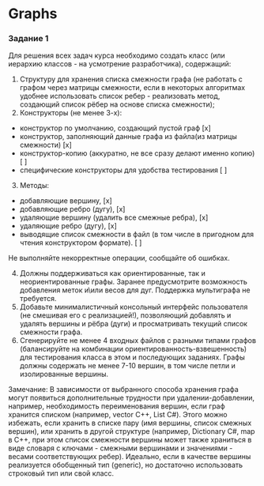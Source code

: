 # Graphs

### Задание 1
Для решения всех задач курса необходимо создать класс (или иерархию классов - на усмотрение разработчика), содержащий:

1. Структуру для хранения списка смежности графа (не работать с графом через матрицы смежности, если в некоторых алгоритмах удобнее использовать список ребер - реализовать метод, создающий список рёбер на основе списка смежности);
2. Конструкторы (не менее 3-х):
- конструктор по умолчанию, создающий пустой граф [x]
- конструктор, заполняющий данные графа из файла(из матрицы смежности) [x]
- конструктор-копию (аккуратно, не все сразу делают именно копию) [ ]
- специфические конструкторы для удобства тестирования [ ]
3. Методы:

- добавляющие вершину, [x]
- добавляющие ребро (дугу), [x]
- удаляющие вершину (удалить все смежные ребра), [x]
- удаляющие ребро (дугу), [x]
- выводящие список смежности в файл (в том числе в пригодном для чтения конструктором формате). [ ]

Не выполняйте некорректные операции, сообщайте об ошибках.

4. Должны поддерживаться как ориентированные, так и неориентированные графы. Заранее предусмотрите возможность добавления меток и\или весов для дуг. Поддержка мультиграфа не требуется.
5. Добавьте минималистичный консольный интерфейс пользователя (не смешивая его с реализацией!), позволяющий добавлять и удалять вершины и рёбра (дуги) и просматривать текущий список смежности графа.
6. Сгенерируйте не менее 4 входных файлов с разными типами графов (балансируйте на комбинации ориентированность-взвешенность) для тестирования класса в этом и последующих заданиях. Графы должны содержать не менее 7-10 вершин, в том числе петли и изолированные вершины.

Замечание:
В зависимости от выбранного способа хранения графа могут появиться дополнительные трудности при удалении-добавлении, например, необходимость переименования вершин, если граф хранится списком (например, vector C++, List C#). Этого можно избежать, если хранить в списке пару (имя вершины, список смежных вершин), или хранить в другой структуре (например, Dictionary C#, map в С++, при этом список смежности вершины может также храниться в виде словаря с ключами - смежными вершинами и значениями - весами соответствующих ребер). Идеально, если в качестве вершины реализуется обобщенный тип (generic), но достаточно использовать строковый тип или свой класс.
